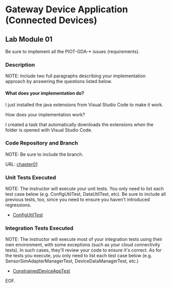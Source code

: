 # Gateway Device Application (Connected Devices)

## Lab Module 01

Be sure to implement all the PIOT-GDA-\* issues (requirements).

### Description

NOTE: Include two full paragraphs describing your implementation approach by answering the questions listed below.

#### What does your implementation do?

I just installed the java extensions from Visual Studio Code to make it work.

How does your implementation work?

I created a task that automatically downloads the extensions when the folder is opened with Visual Studio Code.

### Code Repository and Branch

NOTE: Be sure to include the branch.

URL: [chapter01](https://github.com/SantiagoRR2004/PIC-java-components/tree/chapter01)

### Unit Tests Executed

NOTE: The instructor will execute your unit tests. You only need to list each test case below
(e.g. ConfigUtilTest, DataUtilTest, etc). Be sure to include all previous tests, too,
since you need to ensure you haven't introduced regressions.

- [ConfigUtilTest](https://github.com/SantiagoRR2004/PIC-java-components/blob/main/src/test/java/programmingtheiot/part01/unit/common/ConfigUtilTest.java)

### Integration Tests Executed

NOTE: The instructor will execute most of your integration tests using their own environment, with
some exceptions (such as your cloud connectivity tests). In such cases, they'll review
your code to ensure it's correct. As for the tests you execute, you only need to list each
test case below (e.g. SensorSimAdapterManagerTest, DeviceDataManagerTest, etc.)

- [ConstrainedDeviceAppTest](https://github.com/SantiagoRR2004/PIC-java-components/blob/main/src/test/java/programmingtheiot/part01/integration/app/GatewayDeviceAppTest.java)

EOF.
